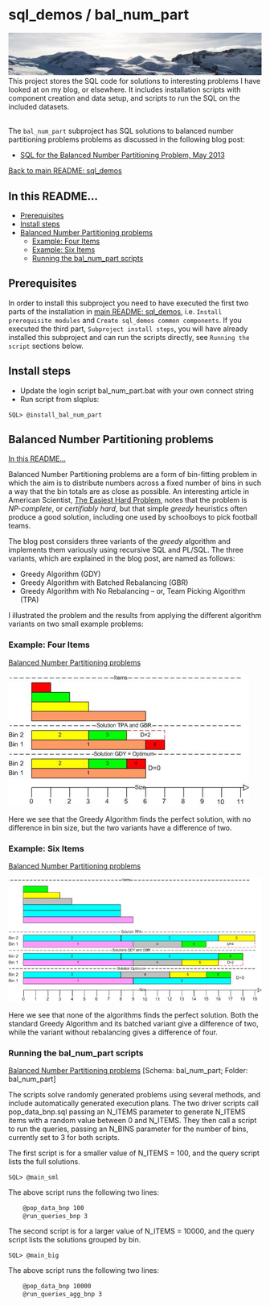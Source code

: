 # sql_demos / bal_num_part
<img src="../mountains.png">
This project stores the SQL code for solutions to interesting problems I have looked at on my blog, or elsewhere. It includes installation scripts with component creation and data setup, and scripts to run the SQL on the included datasets.
<br><br>

The `bal_num_part` subproject has SQL solutions to balanced number partitioning problems problems as discussed in the following blog post:
<br>

- [SQL for the Balanced Number Partitioning Problem, May 2013](http://aprogrammerwrites.eu/?p=803)

[Back to main README: sql_demos](../README.md)
## In this README...
- [Prerequisites](https://github.com/BrenPatF/Sandbox/blob/master/bal_num_part/README.md#prerequisites)
- [Install steps](https://github.com/BrenPatF/Sandbox/blob/master/bal_num_part/README.md#install-steps)
- [Balanced Number Partitioning problems](https://github.com/BrenPatF/Sandbox/blob/master/bal_num_part/README_bnp.md#balanced-number-partitioning-problems)
	- [Example: Four Items](https://github.com/BrenPatF/Sandbox/blob/master/bal_num_part/README_bnp.md#example-four-items)
	- [Example: Six Items](https://github.com/BrenPatF/Sandbox/blob/master/bal_num_part/README_bnp.md#example-six-items)
	- [Running the bal_num_part scripts](https://github.com/BrenPatF/Sandbox/blob/master/bal_num_part/README_bnp.md#running-the-bal_num_part-scripts)

## Prerequisites
In order to install this subproject you need to have executed the first two parts of the installation in [main README: sql_demos](../README.md), i.e. `Install prerequisite modules` and `Create sql_demos common components`. If you executed the third part, `Subproject install steps`, you will have already installed this subproject and can run the scripts directly, see `Running the script` sections below.

## Install steps
- Update the login script bal_num_part.bat with your own connect string
- Run script from slqplus:
```
SQL> @install_bal_num_part
```
## Balanced Number Partitioning problems
[In this README...](https://github.com/BrenPatF/Sandbox/blob/master/bal_num_part/README_bnp.md#in-this-readme)

Balanced Number Partitioning problems are a form of bin-fitting problem in which the aim is to distribute numbers across a fixed number of bins in such a way that the bin totals are as close as possible. An interesting article in American Scientist, <a href="http://www.americanscientist.org/issues/pub/2002/3/the-easiest-hard-problem" target="_blank">The Easiest Hard Problem</a>, notes that the problem is <em>NP-complete</em>, or <em>certifiably hard</em>, but that simple <em>greedy</em> heuristics often produce a good solution, including one used by schoolboys to pick football teams.

The blog post considers three variants of the *greedy* algorithm and implements them variously using recursive SQL and PL/SQL. The three variants, which are explained in the blog post, are named as follows:

- Greedy Algorithm (GDY)
- Greedy Algorithm with Batched Rebalancing (GBR)
- Greedy Algorithm with No Rebalancing – or, Team Picking Algorithm (TPA)

I illustrated the problem and the results from applying the different algorithm variants on two small example problems:

### Example: Four Items
[Balanced Number Partitioning problems](https://github.com/BrenPatF/Sandbox/blob/master/bal_num_part/README_bnp.md#balanced-number-partitioning-problems)

<img src="Binfit, v1.3 - 4-items.jpg">

Here we see that the Greedy Algorithm finds the perfect solution, with no difference in bin size, but the two variants have a difference of two.

### Example: Six Items
[Balanced Number Partitioning problems](https://github.com/BrenPatF/Sandbox/blob/master/bal_num_part/README_bnp.md#balanced-number-partitioning-problems)

<img src="Binfit, v1.3 - 6-items.jpg">

Here we see that none of the algorithms finds the perfect solution. Both the standard Greedy Algorithm and its batched variant give a difference of two, while the variant without rebalancing gives a difference of four.

### Running the bal_num_part scripts
[Balanced Number Partitioning problems](https://github.com/BrenPatF/Sandbox/blob/master/bal_num_part/README_bnp.md#balanced-number-partitioning-problems)
[Schema: bal_num_part; Folder: bal_num_part]

The scripts solve randomly generated problems using several methods, and include automatically generated execution plans. The two driver scripts call pop_data_bnp.sql passing an N_ITEMS parameter to generate N_ITEMS items with a random value between 0 and N_ITEMS. They then call a script to run the queries, passing an N_BINS parameter for the number of bins, currently set to 3 for both scripts.

The first script is for a smaller value of N_ITEMS = 100, and the query script lists the full solutions.
```
SQL> @main_sml
```
The above script runs the following two lines:
```
	@pop_data_bnp 100
	@run_queries_bnp 3
```

The second script is for a larger value of N_ITEMS = 10000, and the query script lists the solutions grouped by bin.
```
SQL> @main_big
```
The above script runs the following two lines:
```
	@pop_data_bnp 10000
	@run_queries_agg_bnp 3
```
